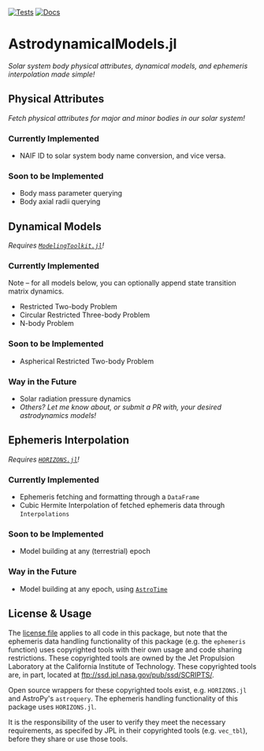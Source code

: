 [![Tests](https://github.com/cadojo/AstrodynamicalModels.jl/workflows/Tests/badge.svg)](https://github.com/cadojo/AstrodynamicalModels.jl/actions?query=workflow%3ATests)
[![Docs](https://github.com/cadojo/AstrodynamicalModels.jl/workflows/Documentation/badge.svg)](https://cadojo.github.io/AstrodynamicalModels.jl/dev)


# AstrodynamicalModels.jl
_Solar system body physical attributes, dynamical models, and ephemeris interpolation made simple!_

## Physical Attributes
_Fetch physical attributes for major and minor bodies in our solar system!_

### Currently Implemented

* NAIF ID to solar system body name conversion, and vice versa.

### Soon to be Implemented

* Body mass parameter querying
* Body axial radii querying

## Dynamical Models
_Requires [`ModelingToolkit.jl`](https://github.com/SciML/ModelingToolkit.jl)!_

### Currently Implemented

Note – for all models below, you can optionally append state transition matrix dynamics.

* Restricted Two-body Problem
* Circular Restricted Three-body Problem
* N-body Problem

### Soon to be Implemented

* Aspherical Restricted Two-body Problem

### Way in the Future

* Solar radiation pressure dynamics
* _Others? Let me know about, or submit a PR with, your desired astrodynamics models!_

## Ephemeris Interpolation
_Requires [`HORIZONS.jl`](https://github.com/PerezHz/HORIZONS.jl)!_

### Currently Implemented

* Ephemeris fetching and formatting through a `DataFrame` 
* Cubic Hermite Interpolation of fetched ephemeris data through `Interpolations`

### Soon to be Implemented

* Model building at any (terrestrial) epoch

### Way in the Future

* Model building at any epoch, using [`AstroTime`](https://github.com/JuliaAstro/AstroTime.jl)

## License & Usage

The [license file](LICENSE) applies to all code in this package, but note 
that the ephemeris data handling functionality of this package
(e.g. the `ephemeris` function) uses copyrighted tools with their 
own usage and code sharing restrictions. These copyrighted tools are 
owned by the Jet Propulsion Laboratory at the California Institute 
of Technology. These copyrighted tools are, in part, located at 
ftp://ssd.jpl.nasa.gov/pub/ssd/SCRIPTS/. 

Open source wrappers for these copyrighted tools exist, e.g. 
`HORIZONS.jl` and AstroPy's `astroquery`. The ephemeris handling 
functionality of this package uses `HORIZONS.jl`.

It is the responsibility of the user to verify they meet the necessary
requirements, as specifed by JPL in their copyrighted tools (e.g. `vec_tbl`), 
before they share or use those tools.
